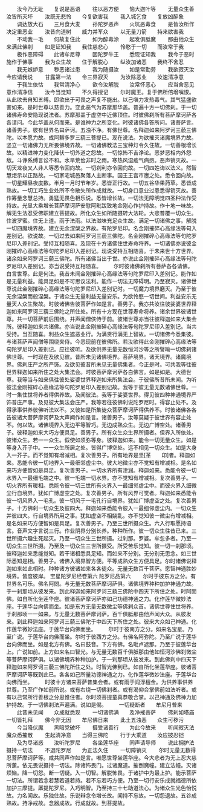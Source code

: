 <!-- { "loadSidebar": true } -->
　　汝今乃无耻　　复说是恶语
　　往以恶方便　　恼大迦叶等
　　无量众生善　　汝皆所灭坏
　　汝既无悲怜　　今复欲害我
　　我入城乞食　　复放凶醉象
　　调达放大石　　三月食大麦
　　孙陀罗恶声　　火坑恶毒食
　　是皆汝所作　　决定重恶业
　　汝昔向道树　　威力并军众
　　以无量刀箭　　持来欲害我
　　不动我一毛　　何故复住此
　　如为醉毒涂　　起发俱胝魔
　　那由他众生　　来满此佛刹
　　如是证知我　　我住慈悲心
　　怜愍于一切　　而汝常于我
　　极作恶障碍　　此诸牟尼尊
　　因陀罗牛王　　悉现证知我
　　我今于恶时　　施作于佛事
　　我为众生故　　住于解脱心
　　纵汝加诸恶　　我终不舍忍
　　我无嫉妒意　　秽恶诸过患
　　我为随摄汝　　如是常勤劳
　　我欲寂灭汝　　今应请我说
　　甘露第一法　　令三界寂灭
　　为汝除恶业　　汝速清净意
　　于我生依怙　　我常清净心
　　欲令汝解脱　　汝常怀恶心
　　应当舍恶见　　意作清净信
　　汝今当觉知　　不久得授记
　　尔时魔王。复于佛所倍增嗔恨。从此欲去自知五缚。即欲出于可畏之声复不能出。以己嗔力发热毒气。其气猛盛欲害如来。是时世尊以慈善力。变此恶气为苏摩那华盖。普遍十方一切佛刹。于一切诸佛寿命安隐现说法者。苏摩那盖于虚空中近佛顶住。时彼佛刹所有菩萨摩诃萨各各请问。今此华盖从何而来。是谁神力之所变化。时彼诸佛各答所问。诸菩萨言。诸善男子。彼有世界名曰萨诃。五浊不净。有佛世尊。名释迦如来阿罗诃三藐三佛陀。以本愿力故。成阿耨多罗三藐三菩提已。现在说法。为欲摧灭诸魔境界力故。竖立一切诸佛力无所畏佛境界故。一切诸佛教法三宝种灯令久住故。一切善根增长故。以精进神力变化降伏一切外道之怨故。一切惊怖不吉诤论。恶梦恶相内外怨敌。斗诤系缚言讼不和。水旱荒俭非时之雨。寒热风湿疫气病疠。恶声销灭故。一切天龙夜叉人非人等悉令回向故。一切刹利亦令回向故。一切四姓诲以法义。然智慧炬示以正路故。一切家宅城邑聚落人主断事。国王王宫市廛之处。悉令回向故。一切星耀昼夜度数。半月一月时节年岁。悉皆正行故。一切五谷华果药草。悉皆成熟故。一切工巧生业处所不令散失所作成就故。一切身口意业过患悉得销灭故。善作筹量念慧总持。勇猛无畏色相乐说。悉皆增长故。一切法无障明觉四圣种法作受持故。光显大乘增长菩萨摩诃萨安慰阿毗跋致地金刚心作护持故。作十地一味故。解无生法忍受佛职建立菩提故。所化众生如所随摄转大法轮。大悲普覆一切众生。住波罗蜜。住无上道。雨于法雨。以法滋味充足众生故。满足一切诸佛之事。解脱一切四魔境界故。建立无余涅槃之界故。有陀罗尼印。名金刚摧碎心高缘法等句入差别记。欲说故。一切过去如来阿罗诃三藐三佛陀。名金刚摧碎心高缘法等句陀罗尼印入差别记。受持互相随喜。及现在十方诸佛住世寿命将养。一切诸佛亦说彼金刚摧碎心高缘法等句陀罗尼印入差别记。现说受持互相随喜。于未来世十方世界。诸余如来阿罗诃三藐三佛陀。所有诸佛当出于世。亦说此金刚摧碎心高缘法等句陀罗尼印入差别记。亦当说受持互相随喜。
　　尔时彼诸佛刹所有菩萨各各请佛。白言世尊。此是何法。我昔未闻金刚摧碎心高缘法等句陀罗尼印入差别记。能作如是无量利益。能具足如是不可思议法利。能作一切法无障碍明。乃至寂灭。诸佛世尊说此金刚摧碎心高缘法等句陀罗尼印入差别记时。一切魔力境界磨灭。乃至于彼无余涅槃而般涅槃。于诸众生无量利益无量安乐。为欲怜愍一切世间。利益安乐无量天人众生聚故。时彼诸佛告彼菩萨作如是言。善男子。我亦共汝往彼娑婆世界释迦如来阿罗诃三藐三佛陀之所住处。所有十方现在世尊寿命将养。诸余世界彼诸世尊。共一切菩萨前后围绕。并声闻僧侠侍于前。彼诸世尊亦当往彼释迦如来大集会所。彼释迦如来共诸佛。亦当说此金刚摧碎心高缘法等句陀罗尼印入差别记。当共受持。当互随喜。利益众生遮恶业行。为满贤行满无上智故。一切诸佛今悉集彼。与诸菩萨声闻僧等围绕夹侍。今悉现前在彼佛所。若汝欲得此金刚摧碎心高缘法等句陀罗尼印入差别记。应往彼听。及欲供养无量无数恒河沙等之所譬喻一切佛刹诸佛世尊。一时现在及欲见彼。昔所未见诸佛境界。菩萨境界。诸天境界。诸魔境界。佛刹庄严之所严饰。及欲见彼昔所未见无量佛集者。今正是时。可共我等往彼世界释迦如来所住之处大集法会。时彼菩萨摩诃萨各白佛言。如是如是。大德世尊。我等当与如来俱往彼处娑婆世界释迦如来所集法会。于彼佛所昔所未闻。为听彼法金刚摧碎心高缘法等句陀罗尼印入差别记故。我等于彼无量无数诸佛世尊。一时一集住世将养者得供养故。及闻彼法。我等于娑婆世界。得见彼四种神通境界严饰普庄严事。及见彼大集法会庄严。我等若往彼佛刹说陀罗尼时。得容止处不。及得承事供养彼佛听法以不。又彼如是所集徒众菩萨摩诃萨得供养不。时彼诸佛各各告彼诸大菩萨摩诃萨及大声闻作如是言。诸善男子。汝等莫疑于彼世界有容止处不。何以故。诸佛境界入无边平等智巧。无边成熟众生。无边广博空处。诸善男子。彼释迦如来大巧方便具足。善男子。所有众生众生界所摄者。但界入所依处。彼诸众生。若一一众生。假使如须弥等身。彼释迦如来。能令一切无量众生。如是等身入芥子中。一一众生所居之处。皆得广博空处。远不相见一切众生。如是大身入一芥子。而不觉知有增减相。复次善男子。所有地界是坚[革　　卬]者。释迦如来。悉能令彼一切地界入一最细邻虚尘中。彼大地微尘亦不觉知有增减相。是名如来巧方便智如是具足。复次善男子。一切水界所有津润。释迦如来。悉能令彼一切水界入一最细毛端之中。彼一毛端一切水界。亦不觉知有增减相。复次善男子。一切火界所有暖相。悉能令彼一切三世所有火界入一最细邻虚尘中。而彼火界入细微尘行自境界。犹如广博虚空之处。复次善男子。所有风界可觉者。释迦如来悉能令彼一切风界入一毛孔。彼一切风于一毛孔行自境界。犹如广博虚空之处。复次善男子。十方佛刹一切众生及彼四大。释迦如来悉能令彼入一最细邻虚尘内。一切众生并彼四大。行自境界所用之事。犹如虚空不相娆乱。亦不觉知彼一微尘有增减相。是名如来巧方便智如是具足。复次善男子。乃至三世所摄众生。六入行取愿持语言。音声文字言说三行。作业阴界分别长养。种种所作。彼一切众生往昔已来。三世所摄六趣生死起灭。乃至一切众生三世所摄。过刹那。罗婆。牟忽多者。乃至一切众生三世所摄。乃至及一切众生三世所摄受。所受苦乐觉知。彼一切一刹那顷。彼释迦如来悉能觉知。若干诸相悉具足知。而如来不分别。无分别无思念。如三世际悉知是相。善男子。诸佛入境界智方便。平等成熟众生方便具足。尔时诸佛说释迦如来如此相时。种种诸方彼诸如来各各徒众。无量无数百千菩萨。愿智神通胜妙境界。皆度彼岸。
宝星陀罗尼经卷第六
陀罗尼品第六
　　尔时于彼东方之分。有世界名可乐。佛名阿閦。与无量无数菩萨摩诃萨俱。诸佛境界种种加护神通力故。于一刹那顷从彼发来。到此释迦如来阿罗诃三藐三佛陀中四天下所住之处。时阿閦佛。如自所化坐莲华座。彼诸菩萨摩诃萨亦如己功德神通之力。化作莲华微妙法座。于莲华台向佛而坐。如是东方无量无数微尘等佛刹众首。诸佛世尊住世将养。于刹那顷一一如来。与无量无数菩萨摩诃萨。百千俱胝那由他声闻大众。从彼发来。到此释迦如来阿罗诃三藐三佛陀于中四天下所住之处。彼来大众如己神通。化作莲华微妙法座。于莲华台向佛而坐。
　　尔时于彼南方之分。如来名宝星。乃至广说。于莲华台向佛而坐。尔时于彼西方之分。有佛名阿弥陀。乃至广说于莲华台向佛而坐。如是北方有佛。名曰鼓音。下方有佛。名毗卢遮那。乃至于彼莲华台上。广说如前。上方如来名曰智光。与无量无数百千俱胝那由他如恒河沙佛刹微尘等菩萨摩诃萨俱。以诸佛境界种种加护。于一刹那顷从彼发来。到此佛刹中四天下释迦如来阿罗诃三藐三佛陀所住之处。时智光佛到已。如自所化坐莲华座。彼诸菩萨摩诃萨等既到此已。各各如己所量功德神通之力。化作莲华微妙法座。于莲华台向佛而坐。
　　时彼十方诸来菩萨普集会者。或有雨于阎浮檀金。为供养事供养世尊。乃至广作如前所说。或有右绕一切佛刹者。或有渴仰合掌佛前如法听者。或有以己常所行善根之分思惟住者。尔时须菩提童真恭敬合掌。以己神通及佛神力加护持故。于一切佛刹法声遍满。说如是偈。
　　一切疑断者　　牟尼月普来
　　此昔未见闻　　众成就悉现
　　一切诸佛满　　及净戒菩萨
　　佛刹如塔庙　　一切皆礼拜
　　佛今非无因　　牟尼佛日来
　　此土五浊恶　　众生可秽污
　　今当降伏魔　　黑暗党破坏
　　摄受诸善行　　为此今故来
　　听闻寂灭法　　魔众悉摧散
　　生起清净意　　当得三佛陀
　　行于大乘道　　汝应披忍铠
　　及为尽诸惑　　汝听陀罗尼
　　各坐莲华座　　同声请导师
　　说此拥护法　　摄持一切法
　　不退陀罗尼　　为正法久住
　　一切障销灭
　　尔时无量无数得忍菩萨摩诃萨等。咸共同声作如是言。唯愿世尊坐莲华座。今大悲者为无上忍大慈所薰。依无畏说摄持一切法。除诸怖畏门。过诸魔道。摧倒魔幢。建立法幢。灭诸烦恼。降一切怨。断一切疑。入一切智。解脱怖畏。于诸护中为最上护。能示菩萨一切法。所谓若念若慧若道若持。若不忘若巧方便。乃至一切行安乐成就福德所依加护三摩提。羼提陀罗尼。入巧明智。乃至持三十七助道法心。为诸众生光色怡悦故。力名闻故。乐独住故。乐说辩念令增长故。闻持不忘故。一切怨退故。五谷成熟故。持净戒故。念器成故。行成就故。到菩提故。
